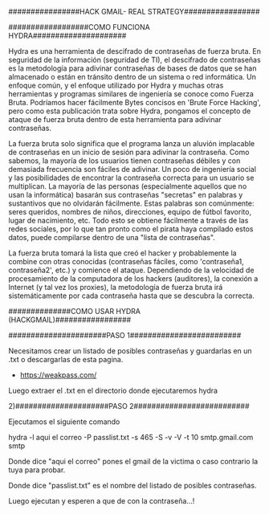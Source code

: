 ################HACK GMAIL- REAL STRATEGY#################


##################COMO FUNCIONA HYDRA#####################

Hydra es una herramienta de descifrado de contraseñas de fuerza bruta. En seguridad de la información (seguridad de TI), el descifrado de contraseñas es la metodología para adivinar contraseñas de bases de datos que se han almacenado o están en tránsito dentro de un sistema o red informática. Un enfoque común, y el enfoque utilizado por Hydra y muchas otras herramientas y programas similares de ingeniería se conoce como Fuerza Bruta. Podríamos hacer fácilmente Bytes concisos en 'Brute Force Hacking', pero como esta publicación trata sobre Hydra, pongamos el concepto de ataque de fuerza bruta dentro de esta herramienta para adivinar contraseñas.

La fuerza bruta solo significa que el programa lanza un aluvión implacable de contraseñas en un inicio de sesión para adivinar la contraseña. Como sabemos, la mayoría de los usuarios tienen contraseñas débiles y con demasiada frecuencia son fáciles de adivinar. Un poco de ingeniería social y las posibilidades de encontrar la contraseña correcta para un usuario se multiplican. La mayoría de las personas (especialmente aquellos que no usan la informática) basarán sus contraseñas "secretas" en palabras y sustantivos que no olvidarán fácilmente. Estas palabras son comúnmente: seres queridos, nombres de niños, direcciones, equipo de fútbol favorito, lugar de nacimiento, etc. Todo esto se obtiene fácilmente a través de las redes sociales, por lo que tan pronto como el pirata haya compilado estos datos, puede compilarse dentro de una "lista de contraseñas".

La fuerza bruta tomará la lista que creó el hacker y probablemente la combine con otras conocidas (contraseñas fáciles, como 'contraseña1, contraseña2', etc.) y comience el ataque. Dependiendo de la velocidad de procesamiento de la computadora de los hackers (auditores), la conexión a Internet (y tal vez los proxies), la metodología de fuerza bruta irá sistemáticamente por cada contraseña hasta que se descubra la correcta.

##############COMO USAR HYDRA (HACKGMAIL)#################

######################PASO 1#########################

Necesitamos crear un listado de posibles contraseñas y guardarlas en un .txt o descargarlas de esta pagina.

- https://weakpass.com/

Luego extraer el .txt en el directorio donde ejecutaremos hydra


2)#####################PASO 2##########################

Ejecutamos el siguiente comando

hydra -l aqui el correo -P passlist.txt -s 465 -S -v -V -t 10 smtp.gmail.com smtp 

Donde dice "aqui el correo" pones el gmail de la victima o caso contrario la tuya para probar.

Donde dice "passlist.txt" es el nombre del listado de posibles contraseñas.

Luego ejecutan y esperen a que de con la contraseña...!

